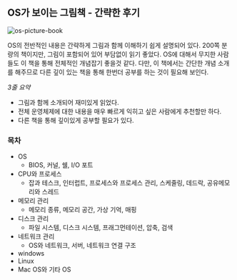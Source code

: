 ## OS가 보이는 그림책 - 간략한 후기

![os-picture-book](https://user-images.githubusercontent.com/46305139/101287027-36455b00-3831-11eb-90ff-3b0f8a560d8b.jpeg)

OS의 전반적인 내용은 간략하게 그림과 함께 이해하기 쉽게 설명되어 있다. 200쪽 분량의 책이지만, 그림이 포함되어 있어 부담없이 읽기 좋았다. OS에 대해서 무지한 사람들도 이 책을 통해 전체적인 개념잡기 좋을것 같다. 다만, 이 책에서는 간단한 개념 소개를 해주므로 다른 깊이 있는 책을 통해 한번더 공부를 하는 것이 필요해 보인다.

*3줄 요약*
- 그림과 함께 소개되어 재미있게 읽었다.
- 전체 운영체제에 대한 내용을 매우 빠르게 익히고 싶은 사람에게 추천할만 하다.
- 다른 책을 통해 깊이있게 공부할 필요가 있다.


### 목차

- OS
    - BIOS, 커널, 쉘, I/O 포트
- CPU와 프로세스
    - 잡과 테스크, 인터럽트, 프로세스와 프로세스 관리, 스케줄링, 데드락, 공유메모리와 스레드
- 메모리 관리
    - 메모리 종류, 메모리 공간, 가상 기억, 매핑
- 디스크 관리
    - 파일 시스템, 디스크 시스템, 프래그먼테이션, 압축, 검색
- 네트워크 관리
    - OS와 네트워크, 서버, 네트워크 연결 구조
- windows
- Linux
- Mac OS와 기타 OS